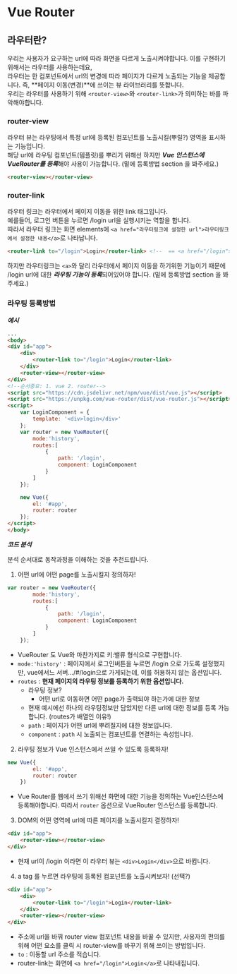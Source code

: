 # Vue Router

## 라우터란?
우리는 사용자가 요구하는 url에 따라 화면을 다르게 노출시켜야합니다. 이를 구현하기 위해서는 라우터를 사용하는데요, <br>
라우터는 한 컴포넌트에서 url의 변경에 따라 페이지가 다르게 노출되는 기능을 제공합니다. 즉, **페이지 이동(변경)**에 쓰이는 뷰 라이브러리를 뜻합니다. <br>
우리는 라우터를 사용하기 위해 `<router-view>`와 `<router-link>`가 의미하는 바를 파악해야합니다.

### router-view
라우터 뷰는 라우팅에서 특정 url에 등록된 컴포넌트를 노출시킬(뿌릴?) 영역을 표시하는 기능입니다. <br>
해당 url에 라우팅 컴포넌트(템플릿)를 뿌리기 위해선 하지만 ***Vue 인스턴스에 VueRouter를 등록***해야 사용이 가능합니다. (밑에 등록방법 section 을 봐주세요.) <br>
```html
<router-view></router-view> 
```

### router-link
라우터 링크는 라우터에서 페이지 이동을 위한 link 태그입니다.<br>
예를들어, 로그인 버튼을 누르면 /login url을 실행시키는 역할을 합니다.<br>
따라서 라우터 링크는 화면 elements에 `<a href="라우터링크에 설정한 url">라우터링크에서 설정한 내용</a>`로 나타납니다.
```html
<router-link to="/login">Login</router-link> <!--  == <a href="/login">Login</a> -->
```
하지만 라우터링크는 `<a>`와 달리 라우터에서 페이지 이동을 하기위한 기능이기 때문에 /login url에 대한 ***라우팅 기능이 등록***되어있어야 합니다. (밑에 등록방법 section 을 봐주세요.)

### 라우팅 등록방법
***예시***
```html
...
<body>
<div id="app">
    <div>
        <router-link to="/login">Login</router-link> 
    </div>
    <router-view></router-view>
</div>
<!--순서중요: 1. vue 2. router-->
<script src="https://cdn.jsdelivr.net/npm/vue/dist/vue.js"></script>
<script src="https://unpkg.com/vue-router/dist/vue-router.js"></script> <!--vue Router 를 사용하기 위해 cdn으로 다운-->
<script>
    var LoginComponent = {
        template: '<div>login</div>'
    };
    var router = new VueRouter({
        mode:'history', 
        routes:[
            {
                path: '/login',
                component: LoginComponent
            }
        ]
    });

    new Vue({
        el: '#app',
        router: router
    });
</script>
</body>
```
***코드 분석***

분석 순서대로 동작과정을 이해하는 것을 추천드립니다.

1. 어떤 url에 어떤 page를 노출시킬지 정의하자!
```javascript
var router = new VueRouter({
        mode:'history',
        routes:[
            {
                path: '/login',
                component: LoginComponent
            }
        ]
    });
```
- VueRouter 도 Vue와 마찬가지로 키:밸류 형식으로 구현합니다.
- `mode:'history'` : 페이지에서 로그인버튼을 누르면 /login 으로 가도록 설정했지만, vue에서느 서버.../#/login으로 가게되는데, 이를 허용하지 않는 옵션입니다.
- `routes` : **현재 페이지의 라우팅 정보를 등록하기 위한 옵션입니다.**
    - 라우팅 정보?
        - 어떤 url로 이동하면 어떤 page가 출력되야 하는가에 대한 정보
    - 현재 예시에선 하나의 라우팅정보만 담았지만 다른 url에 대한 정보를 등록 가능합니다. (routes가 배열인 이유!)
    - `path` : 페이지가 어떤 url에 뿌려질지에 대한 정보입니다.
    - `component` : `path` 시 노출되는 컴포넌트를 연결하는 속성입니다. 

2. 라우팅 정보가 Vue 인스턴스에서 쓰일 수 있도록 등록하자!
```javascript
new Vue({
        el: '#app',
        router: router
    })
```
- Vue Router를 웹에서 쓰기 위해선 화면에 대한 기능을 정의하는 Vue인스턴스에 등록해야합니다. 따라서 `router` 옵션으로 VueRouter 인스턴스를 등록합니다.

3. DOM의 어떤 영역에 url에 따른 페이지를 노출시킬지 결정하자!
```html
<div id="app">
    <router-view></router-view>
</div>
```
- 현재 url이 /login 이라면 이 라우터 뷰는 `<div>Login</div>`으로 바뀝니다.

4. a tag 를 누르면 라우팅에 등록된 컴포넌트를 노출시켜보자! (선택?)
```html
<div id="app">
    <div>
        <router-link to="/login">Login</router-link> 
    </div>
    <router-view></router-view>
</div>
```
- 주소에 url을 바꿔 router view 컴포넌트 내용을 바꿀 수 있지만, 사용자의 편의를 위해 어떤 요소를 클릭 시 router-view를 바꾸기 위해 쓰이는 방법입니다.
- `to` : 이동할 url 주소를 적습니다.
- router-link는 화면에 `<a href="/login">Login</a>`로 나타내집니다.
    

